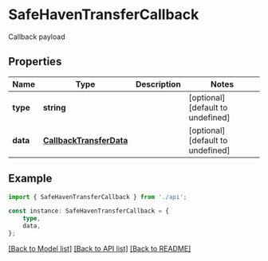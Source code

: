 # SafeHavenTransferCallback

Callback payload

## Properties

Name | Type | Description | Notes
------------ | ------------- | ------------- | -------------
**type** | **string** |  | [optional] [default to undefined]
**data** | [**CallbackTransferData**](CallbackTransferData.md) |  | [optional] [default to undefined]

## Example

```typescript
import { SafeHavenTransferCallback } from './api';

const instance: SafeHavenTransferCallback = {
    type,
    data,
};
```

[[Back to Model list]](../README.md#documentation-for-models) [[Back to API list]](../README.md#documentation-for-api-endpoints) [[Back to README]](../README.md)
